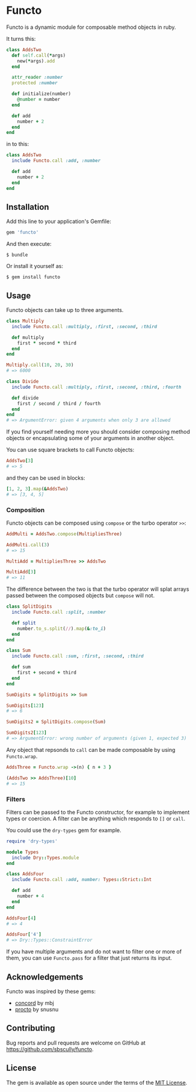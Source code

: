 # Functo

Functo is a dynamic module for composable method objects in ruby.

It turns this:

```ruby
class AddsTwo
  def self.call(*args)
    new(*args).add
  end

  attr_reader :number
  protected :number

  def initialize(number)
    @number = number
  end

  def add
    number + 2
  end
end
```

in to this:

```ruby
class AddsTwo
  include Functo.call :add, :number

  def add
    number + 2
  end
end
```

## Installation

Add this line to your application's Gemfile:

```ruby
gem 'functo'
```

And then execute:

    $ bundle

Or install it yourself as:

    $ gem install functo

## Usage

Functo objects can take up to three arguments.

```ruby
class Multiply
  include Functo.call :multiply, :first, :second, :third

  def multiply
    first * second * third
  end
end

Multiply.call(10, 20, 30)
# => 6000

class Divide
  include Functo.call :multiply, :first, :second, :third, :fourth

  def divide
    first / second / third / fourth
  end
end
# => ArgumentError: given 4 arguments when only 3 are allowed
```

If you find yourself needing more you should consider composing method objects or encapsulating some of your arguments in another object.

You can use square brackets to call Functo objects:

```ruby
AddsTwo[3]
# => 5
```

and they can be used in blocks:

```ruby
[1, 2, 3].map(&AddsTwo)
# => [3, 4, 5]
```

### Composition

Functo objects can be composed using `compose` or the turbo operator `>>`:

```ruby
AddMulti = AddsTwo.compose(MultipliesThree)

AddMulti.call(3)
# => 15

MultiAdd = MultipliesThree >> AddsTwo

MultiAdd[3]
# => 11
```

The difference between the two is that the turbo operator will splat arrays passed between the composed objects but `compose` will not.

```ruby
class SplitDigits
  include Functo.call :split, :number

  def split
    number.to_s.split(//).map(&:to_i)
  end
end

class Sum
  include Functo.call :sum, :first, :second, :third

  def sum
    first + second + third
  end
end

SumDigits = SplitDigits >> Sum

SumDigits[123]
# => 6

SumDigits2 = SplitDigits.compose(Sum)

SumDigits2[123]
# => ArgumentError: wrong number of arguments (given 1, expected 3)
```

Any object that repsonds to `call` can be made composable by using `Functo.wrap`.

```ruby
AddsThree = Functo.wrap ->(n) { n + 3 }

(AddsTwo >> AddsThree)[10]
# => 15
```

### Filters

Filters can be passed to the Functo constructor, for example to implement types or coercion. A filter can be anything which responds to `[]` or `call`.

You could use the `dry-types` gem for example.

```ruby
require 'dry-types'

module Types
  include Dry::Types.module
end

class AddsFour
  include Functo.call :add, number: Types::Strict::Int

  def add
    number + 4
  end
end

AddsFour[4]
# => 4

AddsFour['4']
# => Dry::Types::ConstraintError

```

If you have multiple arguments and do not want to filter one or more of them, you can use `Functo.pass` for a filter that just returns its input.

## Acknowledgements

Functo was inspired by these gems:

* [concord](https://github.com/mbj/concord) by mbj
* [procto](https://github.com/snusnu/procto) by snusnu

## Contributing

Bug reports and pull requests are welcome on GitHub at https://github.com/sbscully/functo.


## License

The gem is available as open source under the terms of the [MIT License](http://opensource.org/licenses/MIT).


